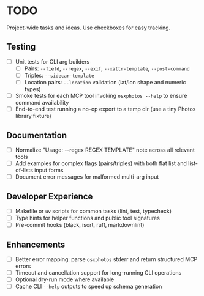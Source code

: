 # TODO

Project-wide tasks and ideas. Use checkboxes for easy tracking.

## Testing

- [ ] Unit tests for CLI arg builders
  - [ ] Pairs: `--field`, `--regex`, `--exif`, `--xattr-template`, `--post-command`
  - [ ] Triples: `--sidecar-template`
  - [ ] Location pairs: `--location` validation (lat/lon shape and numeric types)
- [ ] Smoke tests for each MCP tool invoking `osxphotos --help` to ensure
  command availability
- [ ] End-to-end test running a no-op export to a temp dir
  (use a tiny Photos library fixture)

## Documentation

- [ ] Normalize "Usage: --regex REGEX TEMPLATE" note across all relevant tools
- [ ] Add examples for complex flags (pairs/triples) with both flat list and
  list-of-lists input forms
- [ ] Document error messages for malformed multi-arg input

## Developer Experience

- [ ] Makefile or `uv` scripts for common tasks (lint, test, typecheck)
- [ ] Type hints for helper functions and public tool signatures
- [ ] Pre-commit hooks (black, isort, ruff, markdownlint)

## Enhancements

- [ ] Better error mapping: parse `osxphotos` stderr and return structured MCP errors
- [ ] Timeout and cancellation support for long-running CLI operations
- [ ] Optional dry-run mode where available
- [ ] Cache CLI `--help` outputs to speed up schema generation

